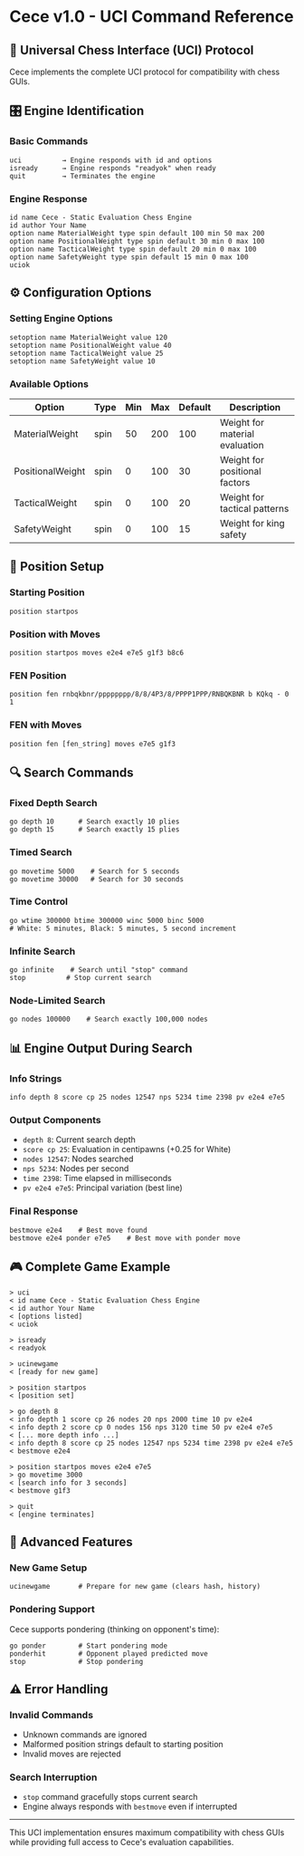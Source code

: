 # Cece v1.0 - UCI Command Reference

## 📡 Universal Chess Interface (UCI) Protocol

Cece implements the complete UCI protocol for compatibility with chess GUIs.

## 🎛️ Engine Identification

### Basic Commands
```
uci          → Engine responds with id and options
isready      → Engine responds "readyok" when ready
quit         → Terminates the engine
```

### Engine Response
```
id name Cece - Static Evaluation Chess Engine
id author Your Name
option name MaterialWeight type spin default 100 min 50 max 200
option name PositionalWeight type spin default 30 min 0 max 100
option name TacticalWeight type spin default 20 min 0 max 100
option name SafetyWeight type spin default 15 min 0 max 100
uciok
```

## ⚙️ Configuration Options

### Setting Engine Options
```
setoption name MaterialWeight value 120
setoption name PositionalWeight value 40
setoption name TacticalWeight value 25
setoption name SafetyWeight value 10
```

### Available Options

| Option | Type | Min | Max | Default | Description |
|--------|------|-----|-----|---------|-------------|
| MaterialWeight | spin | 50 | 200 | 100 | Weight for material evaluation |
| PositionalWeight | spin | 0 | 100 | 30 | Weight for positional factors |
| TacticalWeight | spin | 0 | 100 | 20 | Weight for tactical patterns |
| SafetyWeight | spin | 0 | 100 | 15 | Weight for king safety |

## 🎯 Position Setup

### Starting Position
```
position startpos
```

### Position with Moves
```
position startpos moves e2e4 e7e5 g1f3 b8c6
```

### FEN Position
```
position fen rnbqkbnr/pppppppp/8/8/4P3/8/PPPP1PPP/RNBQKBNR b KQkq - 0 1
```

### FEN with Moves
```
position fen [fen_string] moves e7e5 g1f3
```

## 🔍 Search Commands

### Fixed Depth Search
```
go depth 10      # Search exactly 10 plies
go depth 15      # Search exactly 15 plies
```

### Timed Search
```
go movetime 5000    # Search for 5 seconds
go movetime 30000   # Search for 30 seconds
```

### Time Control
```
go wtime 300000 btime 300000 winc 5000 binc 5000
# White: 5 minutes, Black: 5 minutes, 5 second increment
```

### Infinite Search
```
go infinite    # Search until "stop" command
stop          # Stop current search
```

### Node-Limited Search
```
go nodes 100000    # Search exactly 100,000 nodes
```

## 📊 Engine Output During Search

### Info Strings
```
info depth 8 score cp 25 nodes 12547 nps 5234 time 2398 pv e2e4 e7e5
```

### Output Components
- `depth 8`: Current search depth
- `score cp 25`: Evaluation in centipawns (+0.25 for White)
- `nodes 12547`: Nodes searched
- `nps 5234`: Nodes per second
- `time 2398`: Time elapsed in milliseconds
- `pv e2e4 e7e5`: Principal variation (best line)

### Final Response
```
bestmove e2e4    # Best move found
bestmove e2e4 ponder e7e5    # Best move with ponder move
```

## 🎮 Complete Game Example

```
> uci
< id name Cece - Static Evaluation Chess Engine
< id author Your Name
< [options listed]
< uciok

> isready
< readyok

> ucinewgame
< [ready for new game]

> position startpos
< [position set]

> go depth 8
< info depth 1 score cp 26 nodes 20 nps 2000 time 10 pv e2e4
< info depth 2 score cp 0 nodes 156 nps 3120 time 50 pv e2e4 e7e5
< [... more depth info ...]
< info depth 8 score cp 25 nodes 12547 nps 5234 time 2398 pv e2e4 e7e5
< bestmove e2e4

> position startpos moves e2e4 e7e5
> go movetime 3000
< [search info for 3 seconds]
< bestmove g1f3

> quit
< [engine terminates]
```

## 🔧 Advanced Features

### New Game Setup
```
ucinewgame       # Prepare for new game (clears hash, history)
```

### Pondering Support
Cece supports pondering (thinking on opponent's time):
```
go ponder        # Start pondering mode
ponderhit        # Opponent played predicted move
stop             # Stop pondering
```

## ⚠️ Error Handling

### Invalid Commands
- Unknown commands are ignored
- Malformed position strings default to starting position
- Invalid moves are rejected

### Search Interruption
- `stop` command gracefully stops current search
- Engine always responds with `bestmove` even if interrupted

---

This UCI implementation ensures maximum compatibility with chess GUIs while providing full access to Cece's evaluation capabilities.

